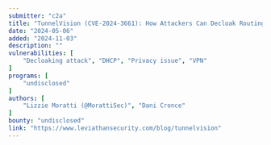 ```yaml
---
submitter: "c2a"
title: "TunnelVision (CVE-2024-3661): How Attackers Can Decloak Routing-Based VPNs For a Total VPN Leak"
date: "2024-05-06"
added: "2024-11-03"
description: ""
vulnerabilities: [
    "Decloaking attack", "DHCP", "Privacy issue", "VPN"
]
programs: [
    "undisclosed"
]
authors: [
    "Lizzie Moratti (@MorattiSec)", "Dani Cronce"
]
bounty: "undisclosed"
link: "https://www.leviathansecurity.com/blog/tunnelvision"
---
```




